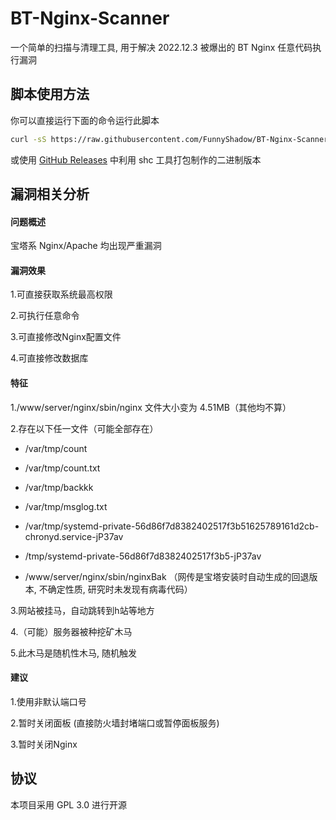  # BT-Nginx-Scanner
一个简单的扫描与清理工具, 用于解决 2022.12.3 被爆出的 BT Nginx 任意代码执行漏洞

## 脚本使用方法

你可以直接运行下面的命令运行此脚本

```bash
curl -sS https://raw.githubusercontent.com/FunnyShadow/BT-Nginx-Scanner/main/start.sh | bash
```

或使用 [GitHub Releases](https://github.com/FunnyShadow/BT-Nginx-Scanner/releases) 中利用 shc 工具打包制作的二进制版本



## 漏洞相关分析
#### 问题概述
宝塔系 Nginx/Apache 均出现严重漏洞

#### 漏洞效果
1.可直接获取系统最高权限

2.可执行任意命令

3.可直接修改Nginx配置文件

4.可直接修改数据库

#### 特征
1./www/server/nginx/sbin/nginx 文件大小变为 4.51MB（其他均不算）

2.存在以下任一文件（可能全部存在）

- /var/tmp/count

- /var/tmp/count.txt

- /var/tmp/backkk

- /var/tmp/msglog.txt

- /var/tmp/systemd-private-56d86f7d8382402517f3b51625789161d2cb-chronyd.service-jP37av

- /tmp/systemd-private-56d86f7d8382402517f3b5-jP37av

- /www/server/nginx/sbin/nginxBak （网传是宝塔安装时自动生成的回退版本, 不确定性质, 研究时未发现有病毒代码）

3.网站被挂马，自动跳转到h站等地方

4.（可能）服务器被种挖矿木马

5.此木马是随机性木马, 随机触发

#### 建议
1.使用非默认端口号

2.暂时关闭面板 (直接防火墙封堵端口或暂停面板服务)

3.暂时关闭Nginx

## 协议
本项目采用 GPL 3.0 进行开源
